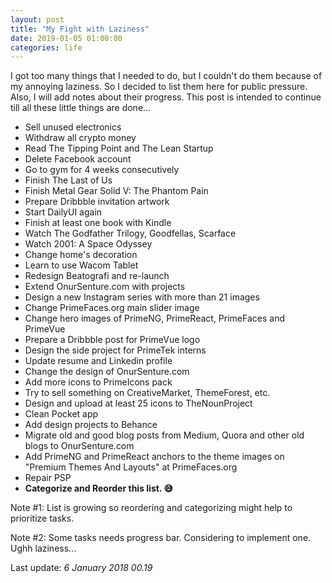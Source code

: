 ```yaml
---
layout: post		
title: "My Fight with Laziness"		
date: 2019-01-05 01:00:00		
categories: life
---
```


I got too many things that I needed to do, but I couldn't do them because of my annoying laziness. So I decided to list them here for public pressure. Also, I will add notes about their progress. This post is intended to continue till all these little things are done... 

- Sell unused electronics
- Withdraw all crypto money
- Read The Tipping Point and The Lean Startup
- Delete Facebook account
- Go to gym for 4 weeks consecutively
- Finish The Last of Us
- Finish Metal Gear Solid V: The Phantom Pain
- Prepare Dribbble invitation artwork
- Start DailyUI again
- Finish at least one book with Kindle
- Watch The Godfather Trilogy, Goodfellas, Scarface
- Watch 2001: A Space Odyssey
- Change home's decoration
- Learn to use Wacom Tablet
- Redesign Beatografi and re-launch
- Extend OnurSenture.com with projects
- Design a new Instagram series with more than 21 images
- Change PrimeFaces.org main slider image
- Change hero images of PrimeNG, PrimeReact, PrimeFaces and PrimeVue
- Prepare a Dribbble post for PrimeVue logo
- Design the side project for PrimeTek interns
- Update resume and Linkedin profile
- Change the design of OnurSenture.com
- Add more icons to PrimeIcons pack
- Try to sell something on CreativeMarket, ThemeForest, etc.
- Design and upload at least 25 icons to TheNounProject
- Clean Pocket app
- Add design projects to Behance
- Migrate old and good blog posts from Medium, Quora and other old blogs to OnurSenture.com
- Add PrimeNG and PrimeReact anchors to the theme images on "Premium Themes And Layouts" at PrimeFaces.org
- Repair PSP
- **Categorize and Reorder this list. 😅**

Note #1: List is growing so reordering and categorizing might help to prioritize tasks.

Note #2: Some tasks needs progress bar. Considering to implement one. Ughh laziness...

Last update: *6 January 2018 00.19*